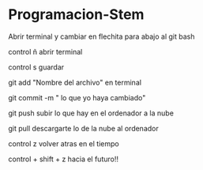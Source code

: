 # Programacion-Stem
 Abrir terminal y cambiar en flechita para abajo al git bash 

 control ñ abrir terminal

 control s guardar

 git add "Nombre del archivo" en terminal

 git commit -m " lo que yo haya cambiado"

 git push subir lo que hay en el ordenador a la nube

 git pull descargarte lo de la nube al ordenador

 control z volver atras en el tiempo

 control + shift + z hacia el futuro!!